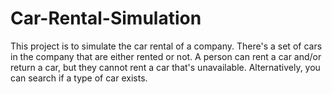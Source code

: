 # Car-Rental-Simulation
This project is to simulate the car rental of a company. There's a set of cars in the company that are either rented or not. A person can rent a car and/or return a car, but they cannot rent a car that's unavailable. Alternatively, you can search if a type of car exists.
